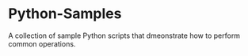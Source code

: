 # Python-Samples
A collection of sample Python scripts that dmeonstrate how to perform common operations.
